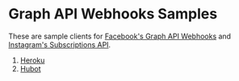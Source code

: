 # Graph API Webhooks Samples

These are sample clients for [Facebook's Graph API Webhooks](https://developers.facebook.com/docs/graph-api/webhooks/) and [Instagram's Subscriptions API](https://www.instagram.com/developer/subscriptions/).

1. [Heroku](heroku)
1. [Hubot](hubot)
